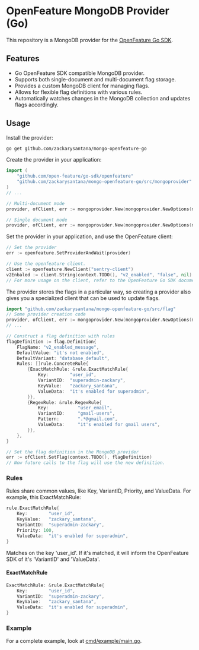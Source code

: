 # OpenFeature MongoDB Provider (Go)

This repository is a MongoDB provider for the [OpenFeature Go SDK](https://openfeature.dev/docs/reference/technologies/server/go/).

## Features

-   Go OpenFeature SDK compatible MongoDB provider.
-   Supports both single-document and multi-document flag storage.
-   Provides a custom MongoDB client for managing flags.
-   Allows for flexible flag definitions with various rules.
-   Automatically watches changes in the MongoDB collection and updates flags accordingly.

## Usage

Install the provider:

```bash
go get github.com/zackarysantana/mongo-openfeature-go
```

Create the provider in your application:

```go
import (
    "github.com/open-feature/go-sdk/openfeature"
    "github.com/zackarysantana/mongo-openfeature-go/src/mongoprovider"
)
// ...

// Multi-document mode
provider, ofClient, err := mongoprovider.New(mongoprovider.NewOptions(mongoClient, database, collection))

// Single document mode
provider, ofClient, err := mongoprovider.New(mongoprovider.NewOptions(mongoClient, database, collection).WithDocumentID(documentID))
```

Set the provider in your application, and use the OpenFeature client:

```go
// Set the provider
err := openfeature.SetProviderAndWait(provider)

// Use the openfeature client.
client := openfeature.NewClient("sentry-client")
v2Enbaled := client.String(context.TODO(), "v2_enabled", "false", nil)
// For more usage on the client, refer to the OpenFeature Go SDK documentation.
```

The provider stores the flags in a particular way, so creating a provider also gives you a specialized client that can be used to update flags.

```go
import "github.com/zackarysantana/mongo-openfeature-go/src/flag"
// Some provider creation code
provider, ofClient, err := mongoprovider.New(mongoprovider.NewOptions(mongoClient, database, collection).WithDocumentID(documentID))
// ...

// Construct a flag definition with rules
flagDefinition := flag.Definition{
    FlagName: "v2_enabled_message",
    DefaultValue: "it's not enabled",
    DefaultVariant: "database_default",
    Rules: []rule.ConcreteRule{
        {ExactMatchRule: &rule.ExactMatchRule{
            Key:        "user_id",
            VariantID:  "superadmin-zackary",
            KeyValue:   "zackary_santana",
            ValueData:  "it's enabled for superadmin",
        }},
        {RegexRule: &rule.RegexRule{
            Key:           "user_email",
            VariantID:     "gmail-users",
            Pattern:       ".*@gmail.com",
            ValueData:     "it's enabled for gmail users",
        }},
    },
}

// Set the flag definition in the MongoDB provider
err := ofClient.SetFlag(context.TODO(), flagDefinition)
// Now future calls to the flag will use the new definition.
```

### Rules

Rules share common values, like Key, VariantID, Priority, and ValueData. For example, this ExactMatchRule:

```go
rule.ExactMatchRule{
    Key:        "user_id",
    KeyValue:   "zackary_santana",
    VariantID:  "superadmin-zackary",
    Priority: 100,
    ValueData:  "it's enabled for superadmin",
}
```

Matches on the key 'user_id'. If it's matched, it will inform the OpenFeature SDK of it's 'VariantID' and 'ValueData'.

#### ExactMatchRule

```go
ExactMatchRule: &rule.ExactMatchRule{
    Key:        "user_id",
    VariantID:  "superadmin-zackary",
    KeyValue:   "zackary_santana",
    ValueData:  "it's enabled for superadmin",
}
```

### Example

For a complete example, look at [cmd/example/main.go](cmd/example/main.go).
